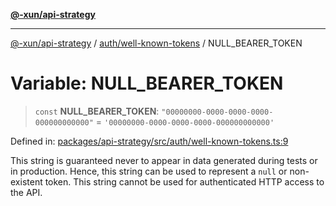 [**@-xun/api-strategy**](../../../README.md)

***

[@-xun/api-strategy](../../../README.md) / [auth/well-known-tokens](../README.md) / NULL\_BEARER\_TOKEN

# Variable: NULL\_BEARER\_TOKEN

> `const` **NULL\_BEARER\_TOKEN**: `"00000000-0000-0000-0000-000000000000"` = `'00000000-0000-0000-0000-000000000000'`

Defined in: [packages/api-strategy/src/auth/well-known-tokens.ts:9](https://github.com/Xunnamius/api-utils/blob/80abd4a35bc71883d21e2018ef2b5a215a9a56b3/packages/api-strategy/src/auth/well-known-tokens.ts#L9)

This string is guaranteed never to appear in data generated during tests or
in production. Hence, this string can be used to represent a `null` or
non-existent token. This string cannot be used for authenticated HTTP access
to the API.
